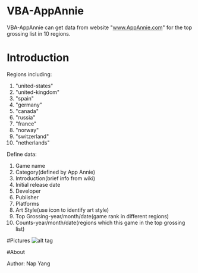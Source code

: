 # VBA-AppAnnie
VBA-AppAnnie can get data from website "www.AppAnnie.com" for the top grossing list in 10 regions.
# Introduction
Regions including:

1. "united-states"
2. "united-kingdom"
3. "spain"
4. "germany"
5. "canada"
6. "russia"
7. "france"
8. "norway"
9. "switzerland"
10. "netherlands"


Define data:

1. Game name
2. Category(defined by App Annie)
3. Introduction(brief info from wiki)
4. Initial release date
5. Developer
6. Publisher
7. Platforms
8. Art Style(use icon to identify art style)
9. Top Grossing-year/month/date(game rank in different regions)
10. Counts-year/month/date(regions which this game in the top grossing list)

#Pictures
![alt tag](https://raw.githubusercontent.com/napyang/VBA-AppAnnie/master/Pics/to/Example.png)

#About

Author: Nap Yang
